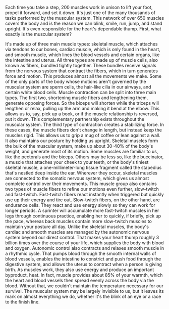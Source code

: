 
Each time you take a step,
200 muscles work in unison
to lift your foot,
propel it forward,
and set it down.
It&#39;s just one of the many thousands
of tasks performed by the muscular system.
This network of over 650 muscles
covers the body
and is the reason we can blink,
smile,
run,
jump,
and stand upright.
It&#39;s even responsible for 
the heart&#39;s dependable thump.
First, what exactly 
is the muscular system?

It&#39;s made up of three main muscle types:
skeletal muscle, which attaches
via tendons to our bones,
cardiac muscle, which is only
found in the heart,
and smooth muscle, which lines
the blood vessels and certain organs,
like the intestine and uterus.
All three types are 
made up of muscle cells,
also known as fibers,
bundled tightly together.
These bundles receive signals from
the nervous system
that contract the fibers, which in turn
generates force and motion.
This produces almost all
the movements we make.
Some of the only parts of the body
whose motions aren&#39;t governed 
by the muscular system
are sperm cells,
the hair-like cilia in our airways,
and certain white blood cells.
Muscle contraction can be split
into three main types.
The first two, shortening muscle fibers
and lengthening them,
generate opposing forces.
So the biceps will shorten
while the triceps will lengthen or relax,
pulling up the arm and making it 
bend at the elbow.
This allows us to, say, pick up a book,
or if the muscle relationship 
is reversed, put it down.
This complementary partnership
exists throughout the muscular system.
The third type of contraction
creates a stabilizing force.
In these cases, the muscle fibers
don&#39;t change in length,
but instead keep the muscles rigid.
This allows us to grip a mug of coffee
or lean against a wall.
It also maintains our posture
by holding us upright.
Skeletal muscles form the bulk
of the muscular system,
make up about 30-40% of the body&#39;s weight,
and generate most of its motion.
Some muscles are familiar to us,
like the pectorals and the biceps.
Others may be less so,
like the buccinator,
a muscle that attaches your cheek
to your teeth,
or the body&#39;s tiniest skeletal muscle,
a one-millimeter-long tissue fragment
called the stapedius
that&#39;s nestled deep inside the ear.
Wherever they occur, skeletal muscles are
connected to the somatic nervous system,
which gives us almost complete control
over their movements.
This muscle group also contains
two types of muscle fibers
to refine our motions even further,
slow-twitch and fast-twitch.
Fast-twitch fibers react instantly
when triggered
but quickly use up their energy
and tire out.
Slow-twitch fibers, on the other hand,
are endurance cells.
They react and use energy slowly
so they can work for longer periods.
A sprinter will accumulate more
fast-twitch muscles in her legs
through continuous practice,
enabling her to quickly, if briefly,
pick up the pace,
whereas back muscles contain 
more slow-twitch muscles
to maintain your posture all day.
Unlike the skeletal muscles, the body&#39;s
cardiac and smooth muscles
are managed by 
the autonomic nervous system
beyond our direct control.
That makes your heart thump
roughly 3 billion times
over the course of your life,
which supplies the body 
with blood and oxygen.
Autonomic control also contracts
and relaxes smooth muscle
in a rhythmic cycle.
That pumps blood through the smooth
internal walls of blood vessels,
enables the intestine to constrict and
push food through the digestive system,
and allows the uterus to contract
when a person is giving birth.
As muscles work, they also use energy
and produce an important byproduct, heat.
In fact, muscle provides 
about 85% of your warmth,
which the heart and blood vessels
then spread evenly across the body
via the blood.
Without that, we couldn&#39;t maintain
the temperature necessary
for our survival.
The muscular system 
may be largely invisible to us,
but it leaves its mark on almost
everything we do,
whether it&#39;s the blink of an eye
or a race to the finish line.
